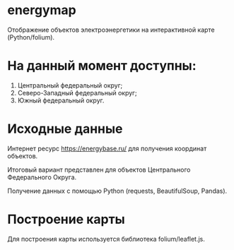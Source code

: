 # energymap
Отображение объектов электроэнергетики на интерактивной карте (Python/folium).
# На данный момент доступны:
1) Центральный федеральный округ;
2) Северо-Западный федеральный округ;
3) Южный федеральный округ.

# Исходные данные
Интернет ресурс https://energybase.ru/ для получения координат объектов.

Итоговый вариант представлен для объектов Центрального Федерального Округа.

Получение данных с помощью Python (requests, BeautifulSoup, Pandas).

# Построение карты
Для построения карты используется библиотека folium/leaflet.js.



